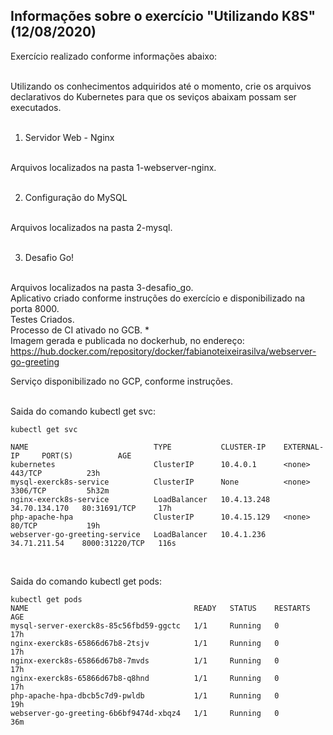 ## Informações sobre o exercício "Utilizando K8S" (12/08/2020)

Exercício realizado conforme informações abaixo:<br /><br />

Utilizando os conhecimentos adquiridos até o momento, crie os arquivos declarativos do Kubernetes para que os seviços abaixam possam ser executados.<br /><br />

1) Servidor Web - Nginx<br /><br />

Arquivos localizados na pasta 1-webserver-nginx.<br /><br />

2) Configuração do MySQL<br /><br />

Arquivos localizados na pasta 2-mysql.<br /><br />

3) Desafio Go!<br /><br />

Arquivos localizados na pasta 3-desafio_go.<br />
Aplicativo criado conforme instruções do exercício e disponibilizado na porta 8000.<br />
Testes Criados.<br />
Processo de CI ativado no GCB. *<br />
Imagem gerada e publicada no dockerhub, no endereço: <br />
    https://hub.docker.com/repository/docker/fabianoteixeirasilva/webserver-go-greeting<br />

Serviço disponibilizado no GCP, conforme instruções.<br /><br />

Saida do comando kubectl get svc: <br />
```
kubectl get svc

NAME                            TYPE           CLUSTER-IP    EXTERNAL-IP     PORT(S)          AGE
kubernetes                      ClusterIP      10.4.0.1      <none>          443/TCP          23h
mysql-exerck8s-service          ClusterIP      None          <none>          3306/TCP         5h32m
nginx-exerck8s-service          LoadBalancer   10.4.13.248   34.70.134.170   80:31691/TCP     17h
php-apache-hpa                  ClusterIP      10.4.15.129   <none>          80/TCP           19h
webserver-go-greeting-service   LoadBalancer   10.4.1.236    34.71.211.54    8000:31220/TCP   116s
```
<br />

Saida do comando kubectl get pods: <br />
```
kubectl get pods
NAME                                     READY   STATUS    RESTARTS   AGE
mysql-server-exerck8s-85c56fbd59-ggctc   1/1     Running   0          17h
nginx-exerck8s-65866d67b8-2tsjv          1/1     Running   0          17h
nginx-exerck8s-65866d67b8-7mvds          1/1     Running   0          17h
nginx-exerck8s-65866d67b8-q8hnd          1/1     Running   0          17h
php-apache-hpa-dbcb5c7d9-pwldb           1/1     Running   0          19h
webserver-go-greeting-6b6bf9474d-xbqz4   1/1     Running   0          36m
```
